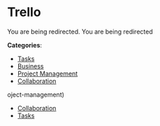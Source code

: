 # Trello


You are being redirected.  You are being redirected



**Categories**:
- [Tasks](https://github.com/apis-list/apis-list#tasks)
- [Business](https://github.com/apis-list/apis-list#business)
- [Project Management](https://github.com/apis-list/apis-list#project-management)
- [Collaboration](https://github.com/apis-list/apis-list#collaboration)



oject-management)
- [Collaboration](https://github.com/apis-list/apis-list#collaboration)
- [Tasks](https://github.com/apis-list/apis-list#tasks)




